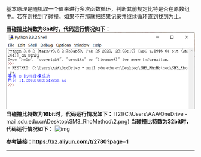 基本原理是随机取一个值来进行多次函数循环，判断其前规定比特是否在原数组中。若在则找到了碰撞。如果不在那就把结果记录并继续循环直到找到为止。

**当碰撞比特数为8bit时，代码运行情况如下：**
![1](https://github.com/DaquanDong/Homework/blob/main/SM3_RhoMethod/1.png)
**当碰撞比特数为16bit时，代码运行情况如下：**
![2](C:\Users\AAA\OneDrive - mail.sdu.edu.cn\Desktop\SM3_RhoMethod\2.png)
**当碰撞比特数为32bit时，代码运行情况如下：**
![img](file:///C:\Users\AAA\AppData\Roaming\Tencent\Users\1018653025\QQ\WinTemp\RichOle\S8F%}8QV]CM39AN1IBSF8{7.png)










**参考链接：https://xz.aliyun.com/t/2780?page=1**

****

